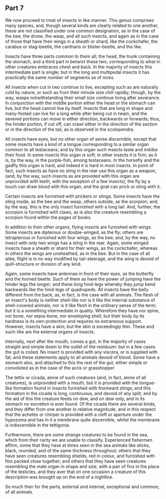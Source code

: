 ## Part 7

We now proceed to treat of insects in like manner.
This genus comprises many species, and, though several kinds are clearly related to one another, these are not classified under one common designation, as in the case of the bee, the drone, the wasp, and all such insects, and again as in the case of those that have their wings in a sheath or shard, like the cockchafer, the carabus or stag-beetle, the cantharis or blister-beetle, and the like.

Insects have three parts common to them all; the head, the trunk containing the stomach, and a third part in betwixt these two, corresponding to what in other creatures embraces chest and back.
In the majority of insects this intermediate part is single; but in the long and multipedal insects it has practically the same number of segments as of nicks.

All insects when cut in two continue to live, excepting such as are naturally cold by nature, or such as from their minute size chill rapidly; though, by the way, wasps notwithstanding their small size continue living after severance.
In conjunction with the middle portion either the head or the stomach can live, but the head cannot live by itself.
Insects that are long in shape and many-footed can live for a long while after being cut in twain, and the severed portions can move in either direction, backwards or forwards; thus, the hinder portion, if cut off, can crawl either in the direction of the section or in the direction of the tail, as is observed in the scolopendra.

All insects have eyes, but no other organ of sense discernible, except that some insects have a kind of a tongue corresponding to a similar organ common to all testaceans; and by this organ such insects taste and imbibe their food.
In some insects this organ is soft; in other insects it is firm; as it is, by the way, in the purple-fish, among testaceans.
In the horsefly and the gadfly this organ is hard, and indeed it is hard in most insects.
In point of fact, such insects as have no sting in the rear use this organ as a weapon, (and, by the way, such insects as are provided with this organ are unprovided with teeth, with the exception of a few insects); the fly by a touch can draw blood with this organ, and the gnat can prick or sting with it.

Certain insects are furnished with prickers or stings.
Some insects have the sting inside, as the bee and the wasp, others outside, as the scorpion; and, by the way, this is the only insect furnished with a long tail.
And, further, the scorpion is furnished with claws, as is also the creature resembling a scorpion found within the pages of books.

In addition to their other organs, flying insects are furnished with wings.
Some insects are dipterous or double-winged, as the fly; others are tetrapterous or furnished with four wings, as the bee; and, by the way, no insect with only two wings has a sting in the rear.
Again, some winged insects have a sheath or shard for their wings, as the cockchafer; whereas in others the wings are unsheathed, as in the bee.
But in the case of all alike, flight is in no way modified by tail-steerage, and the wing is devoid of quill-structure or division of any kind.

Again, some insects have antennae in front of their eyes, as the butterfly and the horned beetle.
Such of them as have the power of jumping have the hinder legs the longer; and these long hind-legs whereby they jump bend backwards like the hind-legs of quadrupeds.
All insects have the belly different from the back; as, in fact, is the case with all animals.
The flesh of an insect's body is neither shell-like nor is it like the internal substance of shell-covered animals, nor is it like flesh in the ordinary sense of the term; but it is a something intermediate in quality.
Wherefore they have nor spine, nor bone, nor sepia-bone, nor enveloping shell; but their body by its hardness is its own protection and requires no extraneous support.
However, insects have a skin; but the skin is exceedingly thin.
These and such-like are the external organs of insects.

Internally, next after the mouth, comes a gut, in the majority of cases straight and simple down to the outlet of the residuum: but in a few cases the gut is coiled.
No insect is provided with any viscera, or is supplied with fat; and these statements apply to all animals devoid of blood.
Some have a stomach also, and attached to this the rest of the gut, either simple or convoluted as in the case of the acris or grasshopper.

The tettix or cicada, alone of such creatures (and, in fact, alone of all creatures), is unprovided with a mouth, but it is provided with the tongue-like formation found in insects furnished with frontward stings; and this formation in the cicada is long, continuous, and devoid of any split; and by the aid of this the creature feeds on dew, and on dew only, and in its stomach no excretion is ever found.
Of the cicada there are several kinds, and they differ from one another in relative magnitude, and in this respect that the achetes or chirper is provided with a cleft or aperture under the hypozoma and has in it a membrane quite discernible, whilst the membrane is indiscernible in the tettigonia.

Furthermore, there are some strange creatures to be found in the sea, which from their rarity we are unable to classify.
Experienced fishermen affirm, some that they have at times seen in the sea animals like sticks, black, rounded, and of the same thickness throughout; others that they have seen creatures resembling shields, red in colour, and furnished with fins packed close together; and others that they have seen creatures resembling the male organ in shape and size, with a pair of fins in the place of the testicles, and they aver that on one occasion a creature of this description was brought up on the end of a nightline.

So much then for the parts, external and internal, exceptional and common, of all animals.

